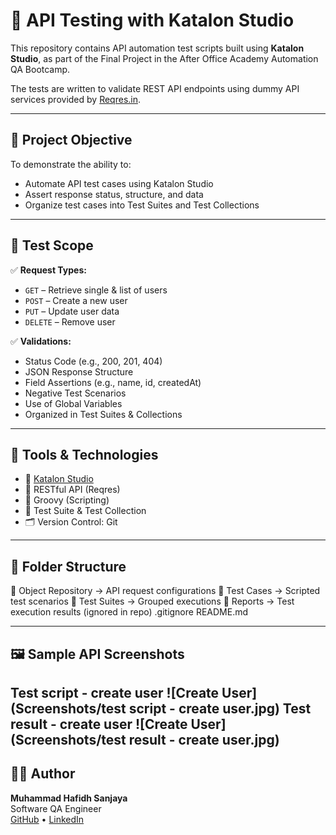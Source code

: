 # 📡 API Testing with Katalon Studio

This repository contains API automation test scripts built using **Katalon Studio**, as part of the Final Project in the After Office Academy Automation QA Bootcamp.

The tests are written to validate REST API endpoints using dummy API services provided by [Reqres.in](https://reqres.in/).

---

## 📌 Project Objective

To demonstrate the ability to:
- Automate API test cases using Katalon Studio
- Assert response status, structure, and data
- Organize test cases into Test Suites and Test Collections

---

## 🧪 Test Scope

✅ **Request Types:**
- `GET` – Retrieve single & list of users  
- `POST` – Create a new user  
- `PUT` – Update user data  
- `DELETE` – Remove user  

✅ **Validations:**
- Status Code (e.g., 200, 201, 404)
- JSON Response Structure
- Field Assertions (e.g., name, id, createdAt)
- Negative Test Scenarios
- Use of Global Variables
- Organized in Test Suites & Collections

---

## 🧰 Tools & Technologies

- 🧪 [Katalon Studio](https://katalon.com/)
- 💬 RESTful API (Reqres)
- 🧠 Groovy (Scripting)
- 📁 Test Suite & Test Collection
- 🗂 Version Control: Git

---

## 📁 Folder Structure
📂 Object Repository → API request configurations
📂 Test Cases → Scripted test scenarios
📂 Test Suites → Grouped executions
📂 Reports → Test execution results (ignored in repo)
.gitignore
README.md


---

## 🖼️ Sample API Screenshots
Test script - create user
![Create User](Screenshots/test script - create user.jpg)
Test result - create user
![Create User](Screenshots/test result - create user.jpg)
---

## 🙋‍♂️ Author

**Muhammad Hafidh Sanjaya**  
Software QA Engineer  
[GitHub](https://github.com/hafidhsanjayaa) • [LinkedIn](https://linkedin.com/in/hafidhsanjaya)

